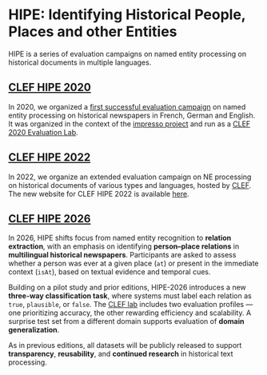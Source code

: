 #  HIPE: Identifying Historical People, Places and other Entities
HIPE is a series of evaluation campaigns on named entity processing on historical documents in multiple languages.

## [CLEF HIPE 2020](https://impresso.github.io/CLEF-HIPE-2020/)
In 2020, we organized a [first successful evaluation campaign](https://impresso.github.io/CLEF-HIPE-2020/) on named entity processing on historical newspapers in French, German and English. 
It was organized in the context of the [impresso project](https://impresso-project.ch) and run as a [CLEF 2020 Evaluation Lab](https://clef2020.clef-initiative.eu/).

## [CLEF HIPE 2022](https://hipe-eval.github.io/HIPE-2022)
In 2022, we organize an extended evaluation campaign on NE processing on historical documents of various types and languages, hosted by [CLEF](https://clef2022.clef-initiative.eu/). The new website for CLEF HIPE 2022  is available [here](https://hipe-eval.github.io/HIPE-2022/).


## [CLEF HIPE 2026](https://hipe-eval.github.io/HIPE-2026)
In 2026, HIPE shifts focus from named entity recognition to **relation extraction**, with an emphasis on identifying **person–place relations** in **multilingual historical newspapers**. Participants are asked to assess whether a person was ever at a given place (`at`) or present in the immediate context (`isAt`), based on textual evidence and temporal cues.

Building on a pilot study and prior editions, HIPE-2026 introduces a new **three-way classification task**, where systems must label each relation as `true`, `plausible`, or `false`. The [CLEF lab](https://clef2026.clef-initiative.eu/labs/hipe/) includes two evaluation profiles — one prioritizing accuracy, the other rewarding efficiency and scalability. A surprise test set from a different domain supports evaluation of **domain generalization**.

As in previous editions, all datasets will be publicly released to support **transparency**, **reusability**, and **continued research** in historical text processing.
